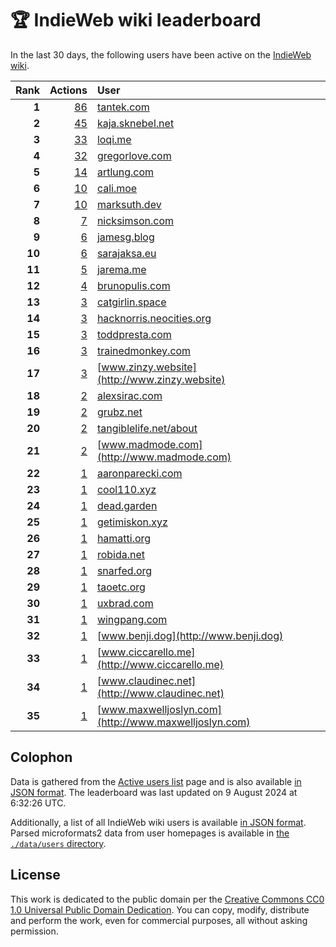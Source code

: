 # 🏆 IndieWeb wiki leaderboard

In the last 30 days, the following users have been active on the [IndieWeb wiki](https://indieweb.org).

| Rank | Actions | User |
|-----:|--------:|:-----|
| **1** | [86](https://indieweb.org/Special:Contributions/Tantek.com) | [tantek.com](http://tantek.com) |
| **2** | [45](https://indieweb.org/Special:Contributions/Kaja.sknebel.net) | [kaja.sknebel.net](http://kaja.sknebel.net) |
| **3** | [33](https://indieweb.org/Special:Contributions/Loqi.me) | [loqi.me](http://loqi.me) |
| **4** | [32](https://indieweb.org/Special:Contributions/Gregorlove.com) | [gregorlove.com](http://gregorlove.com) |
| **5** | [14](https://indieweb.org/Special:Contributions/Artlung.com) | [artlung.com](http://artlung.com) |
| **6** | [10](https://indieweb.org/Special:Contributions/Cali.moe) | [cali.moe](http://cali.moe) |
| **7** | [10](https://indieweb.org/Special:Contributions/Marksuth.dev) | [marksuth.dev](http://marksuth.dev) |
| **8** | [7](https://indieweb.org/Special:Contributions/Nicksimson.com) | [nicksimson.com](http://nicksimson.com) |
| **9** | [6](https://indieweb.org/Special:Contributions/Jamesg.blog) | [jamesg.blog](http://jamesg.blog) |
| **10** | [6](https://indieweb.org/Special:Contributions/Sarajaksa.eu) | [sarajaksa.eu](http://sarajaksa.eu) |
| **11** | [5](https://indieweb.org/Special:Contributions/Jarema.me) | [jarema.me](http://jarema.me) |
| **12** | [4](https://indieweb.org/Special:Contributions/Brunopulis.com) | [brunopulis.com](http://brunopulis.com) |
| **13** | [3](https://indieweb.org/Special:Contributions/Catgirlin.space) | [catgirlin.space](http://catgirlin.space) |
| **14** | [3](https://indieweb.org/Special:Contributions/Hacknorris.neocities.org) | [hacknorris.neocities.org](http://hacknorris.neocities.org) |
| **15** | [3](https://indieweb.org/Special:Contributions/Toddpresta.com) | [toddpresta.com](http://toddpresta.com) |
| **16** | [3](https://indieweb.org/Special:Contributions/Trainedmonkey.com) | [trainedmonkey.com](http://trainedmonkey.com) |
| **17** | [3](https://indieweb.org/Special:Contributions/Www.zinzy.website) | [www.zinzy.website](http://www.zinzy.website) |
| **18** | [2](https://indieweb.org/Special:Contributions/Alexsirac.com) | [alexsirac.com](http://alexsirac.com) |
| **19** | [2](https://indieweb.org/Special:Contributions/Grubz.net) | [grubz.net](http://grubz.net) |
| **20** | [2](https://indieweb.org/Special:Contributions/Tangiblelife.net_about) | [tangiblelife.net/about](http://tangiblelife.net/about) |
| **21** | [2](https://indieweb.org/Special:Contributions/Www.madmode.com) | [www.madmode.com](http://www.madmode.com) |
| **22** | [1](https://indieweb.org/Special:Contributions/Aaronparecki.com) | [aaronparecki.com](http://aaronparecki.com) |
| **23** | [1](https://indieweb.org/Special:Contributions/Cool110.xyz) | [cool110.xyz](http://cool110.xyz) |
| **24** | [1](https://indieweb.org/Special:Contributions/Dead.garden) | [dead.garden](http://dead.garden) |
| **25** | [1](https://indieweb.org/Special:Contributions/Getimiskon.xyz) | [getimiskon.xyz](http://getimiskon.xyz) |
| **26** | [1](https://indieweb.org/Special:Contributions/Hamatti.org) | [hamatti.org](http://hamatti.org) |
| **27** | [1](https://indieweb.org/Special:Contributions/Robida.net) | [robida.net](http://robida.net) |
| **28** | [1](https://indieweb.org/Special:Contributions/Snarfed.org) | [snarfed.org](http://snarfed.org) |
| **29** | [1](https://indieweb.org/Special:Contributions/Taoetc.org) | [taoetc.org](http://taoetc.org) |
| **30** | [1](https://indieweb.org/Special:Contributions/Uxbrad.com) | [uxbrad.com](http://uxbrad.com) |
| **31** | [1](https://indieweb.org/Special:Contributions/Wingpang.com) | [wingpang.com](http://wingpang.com) |
| **32** | [1](https://indieweb.org/Special:Contributions/Www.benji.dog) | [www.benji.dog](http://www.benji.dog) |
| **33** | [1](https://indieweb.org/Special:Contributions/Www.ciccarello.me) | [www.ciccarello.me](http://www.ciccarello.me) |
| **34** | [1](https://indieweb.org/Special:Contributions/Www.claudinec.net) | [www.claudinec.net](http://www.claudinec.net) |
| **35** | [1](https://indieweb.org/Special:Contributions/Www.maxwelljoslyn.com) | [www.maxwelljoslyn.com](http://www.maxwelljoslyn.com) |


## Colophon

Data is gathered from the [Active users list](https://indieweb.org/Special:ActiveUsers) page and is also available [in JSON format](https://github.com/jgarber623/indieweb-wiki-leaderboard/blob/main/data/leaderboard.json). The leaderboard was last updated on 9 August 2024 at 6:32:26 UTC.

Additionally, a list of all IndieWeb wiki users is available [in JSON format](https://github.com/jgarber623/indieweb-wiki-leaderboard/blob/main/data/users.json). Parsed microformats2 data from user homepages is available in [the `./data/users` directory](https://github.com/jgarber623/indieweb-wiki-leaderboard/blob/main/data/users).

## License

This work is dedicated to the public domain per the [Creative Commons CC0 1.0 Universal Public Domain Dedication](https://creativecommons.org/publicdomain/zero/1.0/). You can copy, modify, distribute and perform the work, even for commercial purposes, all without asking permission.
